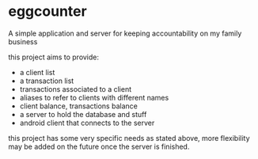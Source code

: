 # eggcounter
A simple application and server for keeping accountability on my family business

this project aims to provide:
- a client list
- a transaction list
- transactions associated to a client
- aliases to refer to clients with different names
- client balance, transactions balance
- a server to hold the database and stuff
- android client that connects to the server

this project has some very specific needs as stated above, more flexibility may be added on the future once the server is finished.
